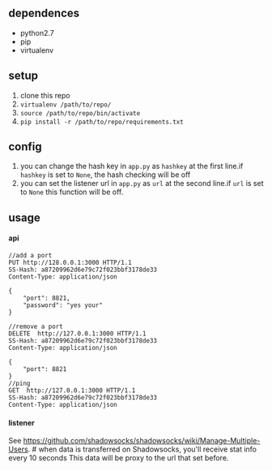 ## dependences

* python2.7
* pip
* virtualenv

## setup

1. clone this repo
2. `virtualenv /path/to/repo/`
3. `source /path/to/repo/bin/activate`
3. `pip install -r /path/to/repo/requirements.txt`

## config
1. you can change the hash key in `app.py` as `hashkey` at the first line.if `hashkey` is set to `None`, the hash checking will be off
2. you can set the listener url in `app.py` as `url` at the second line.if `url` is set to `None` this function will be off.

## usage
#### api
    //add a port
    PUT http://128.0.0.1:3000 HTTP/1.1
    SS-Hash: a87209962d6e79c72f023bbf3178de33
    Content-Type: application/json

    {
        "port": 8821,
        "password": "yes your"
    }

    //remove a port
    DELETE  http://127.0.0.1:3000 HTTP/1.1
    SS-Hash: a87209962d6e79c72f023bbf3178de33
    Content-Type: application/json

    {
        "port": 8821
    }
    //ping
    GET  http://127.0.0.1:3000 HTTP/1.1
    SS-Hash: a87209962d6e79c72f023bbf3178de33
    Content-Type: application/json
#### listener
See https://github.com/shadowsocks/shadowsocks/wiki/Manage-Multiple-Users.
    # when data is transferred on Shadowsocks, you'll receive stat info every 10 seconds
This data will be proxy to the url that set before.


